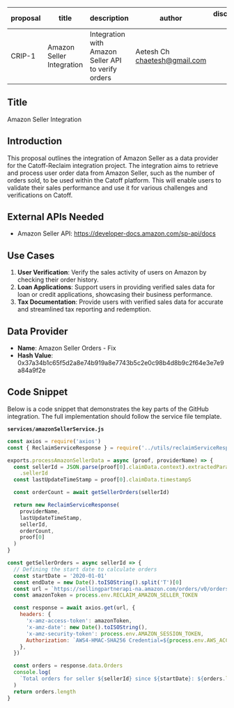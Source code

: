 | proposal | title              | description                   | author                     | discussions-to | status | type        | category | created    | requires |
|----------|--------------------|-------------------------------|----------------------------|----------------|--------|-------------|----------|------------|----------|
| CRIP-1   | Amazon Seller Integration | Integration with Amazon Seller API to verify orders | Aetesh Ch chaetesh@gmail.com |                | Draft  | Integration | CRIP     | 2024-07-09 |          |

## Title

Amazon Seller Integration

## Introduction

This proposal outlines the integration of Amazon Seller as a data provider for the Catoff-Reclaim integration project. The integration aims to retrieve and process user order data from Amazon Seller, such as the number of orders sold, to be used within the Catoff platform. This will enable users to validate their sales performance and use it for various challenges and verifications on Catoff.

## External APIs Needed

- Amazon Seller API: https://developer-docs.amazon.com/sp-api/docs

## Use Cases

1. **User Verification**: Verify the sales activity of users on Amazon by checking their order history.
2. **Loan Applications**: Support users in providing verified sales data for loan or credit applications, showcasing their business performance.
3. **Tax Documentation**: Provide users with verified sales data for accurate and streamlined tax reporting and redemption.

## Data Provider

- **Name**: Amazon Seller Orders - Fix
- **Hash Value**: 0x37a34b1c65f5d2a8e74b919a8e7743b5c2e0c98b4d8b9c2f64e3e7e9a84a9f2e

## Code Snippet

Below is a code snippet that demonstrates the key parts of the GitHub integration. The full implementation should follow the service file template.

**`services/amazonSellerService.js`**

```javascript
const axios = require('axios')
const { ReclaimServiceResponse } = require('../utils/reclaimServiceResponse')

exports.processAmazonSellerData = async (proof, providerName) => {
  const sellerId = JSON.parse(proof[0].claimData.context).extractedParameters
    .sellerId
  const lastUpdateTimeStamp = proof[0].claimData.timestampS

  const orderCount = await getSellerOrders(sellerId)

  return new ReclaimServiceResponse(
    providerName,
    lastUpdateTimeStamp,
    sellerId,
    orderCount,
    proof[0]
  )
}

const getSellerOrders = async sellerId => {
  // Defining the start date to calculate orders
  const startDate = '2020-01-01'
  const endDate = new Date().toISOString().split('T')[0]
  const url = `https://sellingpartnerapi-na.amazon.com/orders/v0/orders?MarketplaceIds=ATVPDKIKX0DER&CreatedAfter=${startDate}&CreatedBefore=${endDate}&SellerId=${sellerId}`
  const amazonToken = process.env.RECLAIM_AMAZON_SELLER_TOKEN

  const response = await axios.get(url, {
    headers: {
      'x-amz-access-token': amazonToken,
      'x-amz-date': new Date().toISOString(),
      'x-amz-security-token': process.env.AMAZON_SESSION_TOKEN,
      Authorization: `AWS4-HMAC-SHA256 Credential=${process.env.AWS_ACCESS_KEY_ID}/${new Date().toISOString().split('T')[0]}/us-east-1/execute-api/aws4_request, SignedHeaders=host;x-amz-date;x-amz-security-token, Signature=${process.env.AWS_SECRET_ACCESS_KEY}`,
    },
  })

  const orders = response.data.Orders
  console.log(
    `Total orders for seller ${sellerId} since ${startDate}: ${orders.length}`
  )
  return orders.length
}
```
